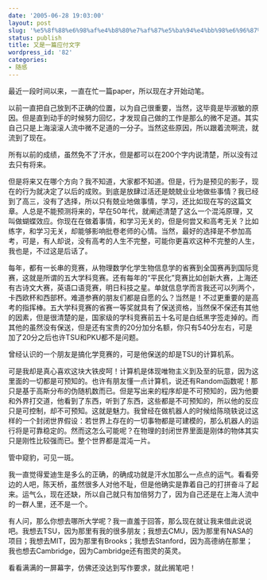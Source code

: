 ```yaml
---
date: '2005-06-28 19:03:00'
layout: post
slug: '%e5%8f%88%e6%98%af%e4%b8%80%e7%af%87%e5%ba%94%e4%bb%98%e6%96%87%e5%ad%97'
status: publish
title: 又是一篇应付文字
wordpress_id: '82'
categories:
- 随感
---
```


最近一段时间以来，一直在忙一篇paper，所以现在才开始动笔。




以前一直把自己放到不正确的位置，以为自己很重要，当然，这毕竟是毕淑敏的原因。但是直到动手的时候努力回忆，才发现自己做的工作是那么的微不足道。其实自己只是上海滚滚人流中微不足道的一分子。当然这些原因，所以跟着流啊流，就流到了现在。




所有以前的成绩，虽然免不了汗水，但是都可以在200个字内说清楚，所以没有过去只有将来。




但是将来又在哪个方向？我不知道，大家都不知道。但是，行为是预见的影子，现在的行为就决定了以后的成败。到底是放肆过活还是兢兢业业地做些事情？我已经到了高三，没有了选择，所以只有兢业地做事情，学习，还比如现在写的这篇文章。人总是不能预测将来的，早在50年代，就阐述清楚了这么一个混沌原理，又叫做蝴蝶效应。你现在在做着事情，和学习无关的，但是何尝又和高考无关？比如练字，和学习无关，却能够影响批卷老师的心情。当然，最好的选择是不参加高考，可是，有人却说，没有高考的人生不完整，可能你更喜欢这种不完整的人生，我也是，不过这是后话了。




每年，都有一长串的竞赛，从物理数学化学生物信息学的省赛到全国赛再到国际竞赛，这就是所谓的五大学科竞赛。还有每年的“平民化”竞赛比如创新大赛，上海还有古诗文大赛，英语口语竞赛，明日科技之星。单就信息学而言我还可以列两个，卡西欧杯和西部杯。难道参赛的朋友们都是自愿的么？当然是！不过更重要的是高考的指挥棒。五大学科竞赛的省赛一等奖就具有了保送资格，当然保不保还有其他的因素，但是很清楚的是，国家级的学科竞赛前五十名可是白纸黑字签走掉的。而其他的虽然没有保送，但是还有宝贵的20分加分名额，你只有540分左右，可是加了20分之后也许TSU和PKU都不是问题。




曾经认识的一个朋友是搞化学竞赛的，可是他保送的却是TSU的计算机系。




可是我却是真心喜欢这块大铁皮呵！计算机是体现唯物主义到及至的玩意，因为这里面的一切都是可预知的。也许有朋友懂一点计算机，说还有Random函数呢！那只是基于高斯分布的伪随机数而已。但是写出来的程序却是不可预知的，因为他要和外界打交道，他看到了东西，听到了东西，这些都是不可预知的，所以他的反应只是可控制，却不可预知。这就是魅力。我曾经在做机器人的时候给陈晓轶说过这样的一个封闭世界假设：若世界上存在的一切事物都是可建模的，那么机器人的运行将是可靠稳定的。然而这怎么可能呢？在物理的封闭世界里面是刚体的物体其实只是刚性比较强而已。整个世界都是混沌一片。




管中窥豹，可见一斑。




我一直觉得爱迪生是多么的正确，的确成功就是汗水加那么一点点的运气。看看旁边的人吧，陈天桥，虽然很多人对他不耻，但是他确实是靠着自己的打拼奋斗了起来。运气么，现在还缺，所以自己就只有加倍努力了，因为自己还是在上海人流中的一群人里，还不是一个。




有人问，那么你想去哪所大学呢？我一直羞于回答，那么现在就让我来借此说说吧。我想去TSU，因为那里有我的很多朋友；我想去CMU，因为那里有NASA的项目；我想去MIT，因为那里有Brooks；我想去Stanford，因为高德纳在那里；我也想去Cambridge，因为Cambridge还有图灵的英灵。




看看满满的一屏幕字，仿佛还没达到写作要求，就此搁笔吧！
